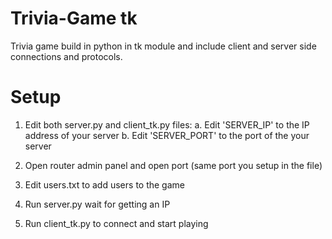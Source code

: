 # Trivia-Game tk
Trivia game build in python in tk module and include client and server side connections and protocols.

# Setup
1. Edit both server.py and client_tk.py files:
    a. Edit 'SERVER_IP' to the IP address of your server
    b. Edit 'SERVER_PORT' to the port of the your server
  
2. Open router admin panel and open port (same port you setup in the file)
3. Edit users.txt to add users to the game
4. Run server.py wait for getting an IP
5. Run client_tk.py to connect and start playing
